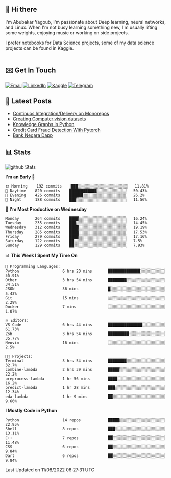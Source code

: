 ## 👋 Hi there

I'm Abubakar Yagoub, I'm passionate about Deep learning, neural networks, and
Linux. When I'm not busy learning something new, I'm usually lifting some
weights, enjoying music or working on side projects.

I prefer notebooks for Data Science projects, some of my data science projects
can be found in Kaggle. <br> <br>

## ✉️ Get In Touch

[![Email](https://img.shields.io/badge/Email-f1f1f1?style=for-the-badge&logo=gmail&logoColor=0f111a)](mailto:hi@blacksuan19.dev)
[![LinkedIn](https://img.shields.io/badge/LinkedIn-0077B5?style=for-the-badge&logo=linkedin&logoColor=white)](https://www.linkedin.com/in/blacksuan19/)
[![Kaggle](https://img.shields.io/badge/Kaggle-5acfff?style=for-the-badge&logo=kaggle&logoColor=white)](http://kaggle.com/abubakaryagob/)
[![Telegram](https://img.shields.io/badge/Telegram-2CA5E0?style=for-the-badge&logo=telegram&logoColor=white)](https://t.me/blacksuan19)

## 📩 Latest Posts

<!-- BLOG-POST-LIST:START -->
- [Continuos Integration/Delivery on Monorepos](http://blacksuan19.dev/blog/github-actions-monorepos/)
- [Creating Computer vision datasets](http://blacksuan19.dev/blog/creating-datasets/)
- [Knowledge Graphs in Python](http://blacksuan19.dev/projects/Knowledge_Graphs/)
- [Credit Card Fraud Detection With Pytorch](http://blacksuan19.dev/projects/credit-card-fraud-detection-with-pytorch/)
- [Bank Negara Dapp](http://blacksuan19.dev/projects/bank-negara/)
<!-- BLOG-POST-LIST:END -->

## 📊 Stats

![github Stats](https://github-readme-stats.vercel.app/api?username=blacksuan19&theme=github_dark&show_icons=true&count_private=true&custom_title=Github%20Stats&hide_border=true)

<!--START_SECTION:waka-->
**I'm an Early 🐤** 

```text
🌞 Morning    192 commits    ███░░░░░░░░░░░░░░░░░░░░░░   11.81% 
🌆 Daytime    820 commits    ████████████░░░░░░░░░░░░░   50.43% 
🌃 Evening    426 commits    ██████░░░░░░░░░░░░░░░░░░░   26.2% 
🌙 Night      188 commits    ███░░░░░░░░░░░░░░░░░░░░░░   11.56%

```
📅 **I'm Most Productive on Wednesday** 

```text
Monday       264 commits    ████░░░░░░░░░░░░░░░░░░░░░   16.24% 
Tuesday      235 commits    ███░░░░░░░░░░░░░░░░░░░░░░   14.45% 
Wednesday    312 commits    ████░░░░░░░░░░░░░░░░░░░░░   19.19% 
Thursday     285 commits    ████░░░░░░░░░░░░░░░░░░░░░   17.53% 
Friday       279 commits    ████░░░░░░░░░░░░░░░░░░░░░   17.16% 
Saturday     122 commits    ██░░░░░░░░░░░░░░░░░░░░░░░   7.5% 
Sunday       129 commits    ██░░░░░░░░░░░░░░░░░░░░░░░   7.93%

```


📊 **This Week I Spent My Time On** 

```text
💬 Programming Languages: 
Python                   6 hrs 20 mins       ██████████████░░░░░░░░░░░   55.91% 
Other                    3 hrs 54 mins       ████████░░░░░░░░░░░░░░░░░   34.51% 
JSON                     36 mins             █░░░░░░░░░░░░░░░░░░░░░░░░   5.43% 
Git                      15 mins             ░░░░░░░░░░░░░░░░░░░░░░░░░   2.29% 
Docker                   7 mins              ░░░░░░░░░░░░░░░░░░░░░░░░░   1.07%

🔥 Editors: 
VS Code                  6 hrs 44 mins       ███████████████░░░░░░░░░░   61.73% 
Zsh                      3 hrs 54 mins       █████████░░░░░░░░░░░░░░░░   35.77% 
Neovim                   16 mins             ░░░░░░░░░░░░░░░░░░░░░░░░░   2.5%

🐱‍💻 Projects: 
Terminal                 3 hrs 54 mins       ████████░░░░░░░░░░░░░░░░░   32.7% 
combine-lambda           2 hrs 39 mins       █████░░░░░░░░░░░░░░░░░░░░   22.2% 
preprocess-lambda        1 hr 56 mins        ████░░░░░░░░░░░░░░░░░░░░░   16.2% 
predict-lambda           1 hr 28 mins        ███░░░░░░░░░░░░░░░░░░░░░░   12.34% 
eda-lambda               1 hr 9 mins         ██░░░░░░░░░░░░░░░░░░░░░░░   9.66%

```

**I Mostly Code in Python** 

```text
Python                   14 repos            █████░░░░░░░░░░░░░░░░░░░░   22.95% 
Shell                    8 repos             ███░░░░░░░░░░░░░░░░░░░░░░   13.11% 
C++                      7 repos             ██░░░░░░░░░░░░░░░░░░░░░░░   11.48% 
CSS                      6 repos             ██░░░░░░░░░░░░░░░░░░░░░░░   9.84% 
Dart                     6 repos             ██░░░░░░░░░░░░░░░░░░░░░░░   9.84%

```



 Last Updated on 11/08/2022 06:27:31 UTC
<!--END_SECTION:waka-->
